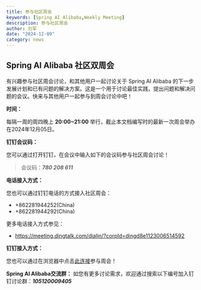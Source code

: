 ```yaml
---
title: 参与社区周会
keywords: [Spring AI Alibaba,Weekly Meeting]
description: 参与社区周会
author: 刘军
date: "2024-12-09"
category: news
---
```


## Spring AI Alibaba 社区双周会

有兴趣参与社区周会讨论，和其他用户一起讨论关于 Spring AI Alibaba 的下一步发展计划和已有问题的解决方案。这是一个用于讨论最佳实践，提出问题和解决问题的会议。快来与其他用户一起参与到周会讨论中吧！


**时间：**

每隔一周的周四晚上 **20:00~21:00** 举行，截止本文档编写时的最新一次周会举办在2024年12月05日。

**钉钉会议码：**

您可以通过打开钉钉，在会议中输入如下的会议码参与社区周会讨论！

> 会议码：**_780 208 611_**

**电话接入方式：**

您也可以通过钉钉电话的方式接入社区周会：

- +862281944252(China)
- +862281944292(China)

更多电话接入方式参见：

- https://meeting.dingtalk.com/dialin/?corpId=dingd8e1123006514592

**钉钉接入方式：**

您也可以通过在浏览器中点击[此连接](https://meeting.dingtalk.com/j/B3q8eK5zZVk)参与周会！

**Spring AI Alibaba交流群：**
如您有更多讨论需求，欢迎通过搜索以下编号加入钉钉讨论群：**_105120009405_**
